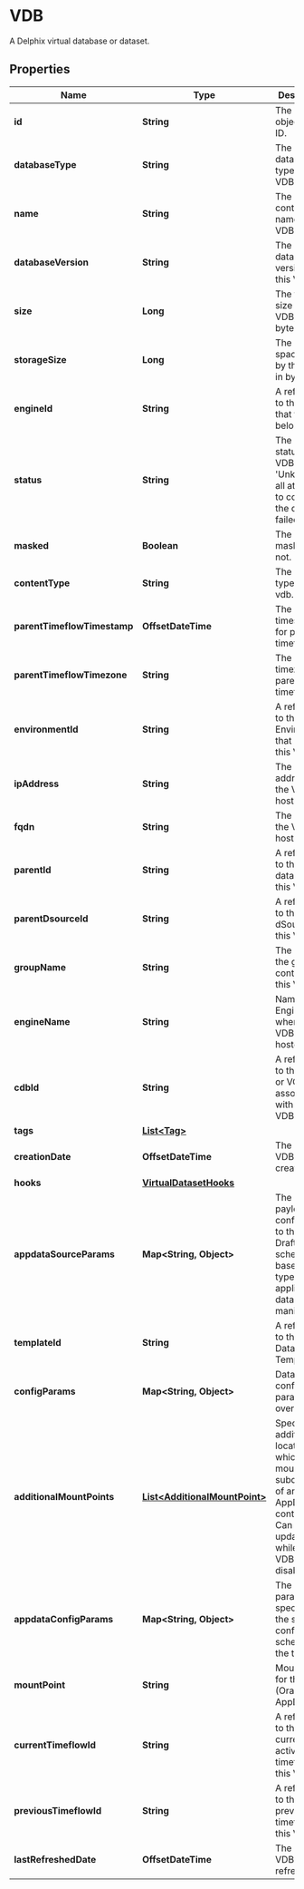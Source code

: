 

# VDB

A Delphix virtual database or dataset.

## Properties

Name | Type | Description | Notes
------------ | ------------- | ------------- | -------------
**id** | **String** | The VDB object entity ID. |  [optional]
**databaseType** | **String** | The database type of this VDB. |  [optional]
**name** | **String** | The container name of this VDB. |  [optional]
**databaseVersion** | **String** | The database version of this VDB. |  [optional]
**size** | **Long** | The total size of this VDB, in bytes. |  [optional]
**storageSize** | **Long** | The actual space used by this VDB, in bytes. |  [optional]
**engineId** | **String** | A reference to the Engine that this VDB belongs to. |  [optional]
**status** | **String** | The runtime status of the VDB. &#39;Unknown&#39; if all attempts to connect to the dataset failed. |  [optional]
**masked** | **Boolean** | The VDB is masked or not. |  [optional]
**contentType** | **String** | The content type of the vdb. |  [optional]
**parentTimeflowTimestamp** | **OffsetDateTime** | The timestamp for parent timeflow. |  [optional]
**parentTimeflowTimezone** | **String** | The timezone for parent timeflow. |  [optional]
**environmentId** | **String** | A reference to the Environment that hosts this VDB. |  [optional]
**ipAddress** | **String** | The IP address of the VDB&#39;s host. |  [optional]
**fqdn** | **String** | The FQDN of the VDB&#39;s host. |  [optional]
**parentId** | **String** | A reference to the parent dataset of this VDB. |  [optional]
**parentDsourceId** | **String** | A reference to the parent dSource of this VDB. |  [optional]
**groupName** | **String** | The name of the group containing this VDB. |  [optional]
**engineName** | **String** | Name of the Engine where this VDB is hosted |  [optional]
**cdbId** | **String** | A reference to the CDB or VCDB associated with this VDB. |  [optional]
**tags** | [**List&lt;Tag&gt;**](Tag.md) |  |  [optional]
**creationDate** | **OffsetDateTime** | The date this VDB was created. |  [optional]
**hooks** | [**VirtualDatasetHooks**](VirtualDatasetHooks.md) |  |  [optional]
**appdataSourceParams** | **Map&lt;String, Object&gt;** | The JSON payload conforming to the DraftV4 schema based on the type of application data being manipulated. |  [optional]
**templateId** | **String** | A reference to the Database Template. |  [optional]
**configParams** | **Map&lt;String, Object&gt;** | Database configuration parameter overrides. |  [optional]
**additionalMountPoints** | [**List&lt;AdditionalMountPoint&gt;**](AdditionalMountPoint.md) | Specifies additional locations on which to mount a subdirectory of an AppData container. Can only be updated while the VDB is disabled. |  [optional]
**appdataConfigParams** | **Map&lt;String, Object&gt;** | The parameters specified by the source config schema in the toolkit |  [optional]
**mountPoint** | **String** | Mount point for the VDB (Oracle, ASE, AppData). |  [optional]
**currentTimeflowId** | **String** | A reference to the currently active timeflow for this VDB. |  [optional]
**previousTimeflowId** | **String** | A reference to the previous timeflow for this VDB. |  [optional]
**lastRefreshedDate** | **OffsetDateTime** | The date this VDB was last refreshed. |  [optional]



